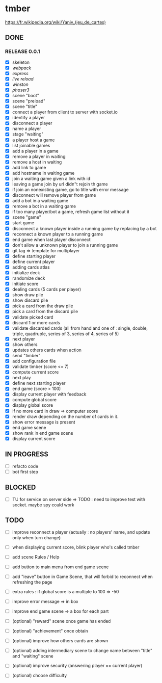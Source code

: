 # tmber

https://fr.wikipedia.org/wiki/Yaniv_(jeu_de_cartes)

## DONE

### RELEASE 0.0.1

- [x] skeleton
- [x] _webpack_
- [x] _express_
- [x] _live reload_
- [x] _winston_
- [x] _phaser3_
- [x] scene "boot"
- [x] scene "preload"
- [x] scene "title"
- [x] connect a player from client to server with socket.io
- [x] identify a player
- [x] disconnect a player
- [x] name a player
- [x] stage "waiting"
- [x] a player host a game
- [x] list joinable games
- [x] add a player in a game
- [x] remove a player in waiting
- [x] remove a host in waiting
- [x] add link to game
- [x] add hostname in waiting game
- [x] join a waiting game given a link with id
- [x] leaving a game join by url didn"t rejoin th game
- [x] if join an nonexisting game, go to title with error message
- [x] disconnect will remove player from game
- [x] add a bot in a waiting game
- [x] remove a bot in a waiting game
- [x] if too many player/bot a game, refresh game list without it
- [x] scene "game"
- [x] start game
- [x] disconnect a known player inside a running game by replacing by a bot
- [x] reconnect a known player to a running game
- [x] end game when last player disconnect
- [x] don't allow a unknown player to join a running game
- [x] git tag => template for multiplayer
- [x] define starting player
- [x] define current player
- [x] adding cards atlas
- [x] initialize deck
- [x] randomize deck
- [x] initiate score
- [x] dealing cards (5 cards per player)
- [x] show draw pile
- [x] show discard pile
- [x] pick a card from the draw pile
- [x] pick a card from the discard pile
- [x] validate picked card
- [x] discard 1 or more cards
- [x] validate discarded cards (all from hand and one of : single, double, triple, quadruple, series of 3, series of 4, series of 5)
- [x] next player
- [x] show others
- [x] updates others cards when action
- [x] send "timber"
- [x] add configuration file 
- [x] validate timber (score <= 7)
- [x] compute current score
- [x] next play
- [x] define next starting player
- [x] end game (score > 100)
- [x] display current player with feedback
- [x] compute global score
- [x] display global score
- [x] if no more card in draw => computer score
- [x] render draw depending on the number of cards in it.
- [x] show error message is present
- [x] end game scene
- [x] show rank in end game scene
- [x] display current score

## IN PROGRESS

- [ ] refacto code
- [ ] bot first step

## BLOCKED

- [ ] TU for service on server side => TODO : need to improve test with socket. maybe spy could work

## TODO

- [ ] improve reconnect a player (actually : no players' name, and update only when turn change)
- [ ] when displaying current score, blink player who's called tmber
- [ ] add scene Rules / Help
- [ ] add button to main menu from end game scene
- [ ] add "leave" button in Game Scene, that will forbid to reconnect when refreshing the page
- [ ] extra rules : if global score is a multiple to 100 => -50
- [ ] improve error message => in box
- [ ] improve end game scene => a box for each part

- [ ] (optional) "reward" scene once game has ended
- [ ] (optional) "achievement" once obtain
- [ ] (optional) improve how others cards are shown
- [ ] (optional) adding intermediary scene to change name between "title" and "waiting" scene
- [ ] (optional) improve security (answering player == current player)
- [ ] (optional) choose difficulty



